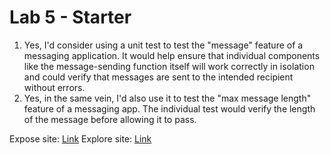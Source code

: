 # Lab 5 - Starter
1. Yes, I'd consider using a unit test to test the "message" feature of a messaging application. It would help ensure that individual components like the message-sending function itself will work correctly in isolation and could verify that messages are sent to the intended recipient without errors.
2. Yes, in the same vein, I'd also use it to test the "max message length" feature of a messaging app. The individual test would verify the length of the message before allowing it to pass.

Expose site: [Link](https://andrewtran5222.github.io/Lab5_Starter/expose.html)
Explore site: [Link](https://andrewtran5222.github.io/Lab5_Starter/explore.html)
